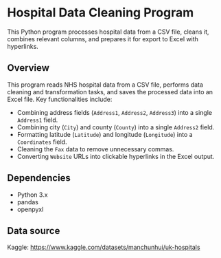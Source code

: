# Hospital Data Cleaning Program

This Python program processes hospital data from a CSV file, cleans it, combines relevant columns, and prepares it for export to Excel with hyperlinks.

## Overview

This program reads NHS hospital data from a CSV file, performs data cleaning and transformation tasks, and saves the processed data into an Excel file. Key functionalities include:

- Combining address fields (`Address1`, `Address2`, `Address3`) into a single `Address1` field.
- Combining city (`City`) and county (`County`) into a single `Address2` field.
- Formatting latitude (`Latitude`) and longitude (`Longitude`) into a `Coordinates` field.
- Cleaning the `Fax` data to remove unnecessary commas.
- Converting `Website` URLs into clickable hyperlinks in the Excel output.

## Dependencies

- Python 3.x
- pandas
- openpyxl

## Data source
Kaggle: https://www.kaggle.com/datasets/manchunhui/uk-hospitals 

